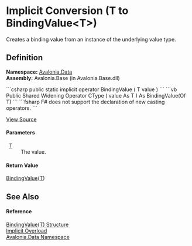 # Implicit Conversion (T to BindingValue&lt;T&gt;)


Creates a binding value from an instance of the underlying value type.



## Definition
**Namespace:** <a href="N_Avalonia_Data">Avalonia.Data</a>  
**Assembly:** Avalonia.Base (in Avalonia.Base.dll)

<Tabs groupId="api-code-preview">
<TabItem value="csharp" label="C#">
```csharp
public static implicit operator BindingValue<T> (
	T value
)
```
</TabItem>
<TabItem value="vb" label="VB">
```vb
Public Shared Widening Operator CType ( 
	value As T
) As BindingValue(Of T)
```
</TabItem>
<TabItem value="fsharp" label="F#">
```fsharp
F# does not support the declaration of new casting operators.
```
</TabItem>
</Tabs>



<a href="https://github.com/AvaloniaUI/Avalonia/tree/master/src/Avalonia.Base/Data/BindingValue.cs#L314" title="View the source code">View Source</a>



#### Parameters
<dl><dt>  <a href="T_Avalonia_Data_BindingValue_1">T</a></dt><dd>The value.</dd></dl>

#### Return Value
<a href="T_Avalonia_Data_BindingValue_1">BindingValue</a>(<a href="T_Avalonia_Data_BindingValue_1">T</a>)

## See Also


#### Reference
<a href="T_Avalonia_Data_BindingValue_1">BindingValue(T) Structure</a>  
<a href="Overload_Avalonia_Data_BindingValue_1_op_Implicit">Implicit Overload</a>  
<a href="N_Avalonia_Data">Avalonia.Data Namespace</a>  

